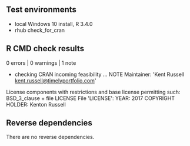 ## Test environments
* local Windows 10 install, R 3.4.0
* rhub check_for_cran

## R CMD check results

0 errors | 0 warnings | 1 note

* checking CRAN incoming feasibility ... NOTE
Maintainer: 'Kent Russell <kent.russell@timelyportfolio.com>'

License components with restrictions and base license permitting such:
  BSD_3_clause + file LICENSE
File 'LICENSE':
  YEAR: 2017
  COPYRIGHT HOLDER: Kenton Russell

## Reverse dependencies

There are no reverse dependencies.
